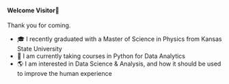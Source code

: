 #### Welcome Visitor👋
Thank you for coming.

- 🎓 I recently graduated with a Master of Science in Physics from Kansas State University
- 🌱 I am currently taking courses in Python for Data Analytics
- 🌎 I am interested in Data Science & Analysis, and how it should be used to improve the human experience

<!---
tlswanson/tlswanson is a ✨ special ✨ repository because its `README.md` (this file) appears on your GitHub profile.
You can click the Preview link to take a look at your changes.
--->
